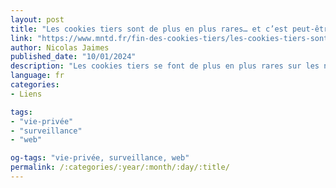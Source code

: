 ```yaml
---
layout: post
title: "Les cookies tiers sont de plus en plus rares… et c’est peut-être une mauvaise nouvelle pour la vie privée des internautes"
link: "https://www.mntd.fr/fin-des-cookies-tiers/les-cookies-tiers-sont-de-plus-en-plus-rares-et-c-est-peut-etre-une-mauvaise-nouvelle-pour-la-vie-privee-des-utilisateurs-756034"
author: Nicolas Jaimes
published_date: "10/01/2024"
description: "Les cookies tiers se font de plus en plus rares sur les navigateurs des utilisateurs. On s’en doutait mais on en a enfin la preuve, grâce aux données communiquées par Didomi en exclusivité pour Minted."
language: fr
categories:
- Liens

tags:
- "vie-privée"
- "surveillance"
- "web"

og-tags: "vie-privée, surveillance, web"
permalink: /:categories/:year/:month/:day/:title/
---
```

